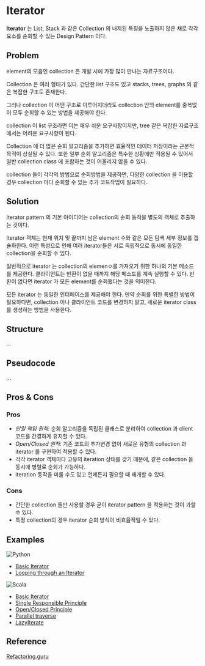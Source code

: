 # Iterator 
**Iterator** 는 List, Stack 과 같은 Collection 의 내제된 특징을 노출하지 않은 채로 각각 요소를 순회할 수 있는 Design Pattern 이다.


## Problem
element의 모음인 collection 은 개발 시에 가장 많이 만나는 자료구조이다. 

Collection 은 여러 형태가 있다. 간단한 list 구조도 있고 stacks, trees, graphs 와 같은 복잡한 구조도 존재한다.

그러나 collection 이 어떤 구조로 이루어지더라도 collection 안의 element를 중복없이 모두 순회할 수 있는 방법을 제공해야 한다. 

collection 이 list 구조라면 이는 매우 쉬운 요구사항이지만, tree 같은 복잡한 자료구조에서는 어려운 요구사항이 된다.

Collection 에 더 많은 순회 알고리즘을 추가하면 효율적인 데이터 저장이라는 근본적 목적이 상실될 수 있다. 또한 일부 순회 알고리즘은 특수한 상황에만 적용될 수 있어서 일반 collection class 에 포함하는 것이 어울리지 않을 수 있다.

collection 들이 각각의 방법으로 순회방법을 제공하면, 다양한 collection 을 이용할 경우 collection 마다 순회할 수 있는 추가 코드작업이 필요하다.

## Solution
Iterator pattern 의 기본 아이디어는 collection의 순회 동작을 별도의 객체로 추출하는 것이다.

Iterator 객체는 현재 위치 및 끝까지 남은 element 수와 같은 모든 탐색 세부 정보를 캡슐화한다. 이런 특성으로 인해 여러 iterator들은 서로 독립적으로 동시에 동일한 collection을 순회할 수 있다.

일반적으로 iterator 는 collection의 elemenㅇ를 가져오기 위한 하나의 기본 메소드를 제공한다. 클라이언트는 반환이 없을 때까지 해당 메소드를 계속 실행할 수 있다. 반환이 없다면 iterator 가 모든 element를 순회했다는 것을 의미한다.

모든 iterator 는 동일한 인터페이스를 제공해야 한다. 만약 순회를 위한 특별한 방법이 필요하다면, collection 이나 클라이언트 코드를 변경하지 말고, 새로운 iterator class 를 생성하는 방법을 사용한다.

## Structure

...

## Pseudocode

...

## Pros & Cons
### Pros
* *단일 책임 원칙*: 순회 알고리즘을 독립된 클래스로 분리하여 collection 과 client 코드를 간결하게 유지할 수 있다. 
* *Open/Closed 원칙*: 기존 코드의 추가변경 없이 새로운 유형의 collection 과 iterator 를 구현하여 적용할 수 있다.
* 각각 iterator 객체마다 고유의 iteration 상태를 갖기 때문에, 같은 collection 을 동시에 병렬로 순회가 가능하다.
* iteration 동작을 미룰 수도 있고 언제든지 필요할 때 재개할 수 있다.
### Cons
* 간단한 collection 들만 사용할 경우 굳이 iterator pattern 을 적용하는 것이 과할 수 있다.
* 특정 collection의 경우 iterator 순회 방식이 비효율적일 수 있다.

## Examples

![Python](https://img.shields.io/badge/python-3670A0?style=for-the-badge&logo=python&logoColor=ffdd54)
* [Basic Iterator](./examples/python/sample-iterator.py)
* [Looping through an Iterator](./examples/python/looping_through_an_iterator.py)

![Scala](https://img.shields.io/badge/scala-%23DC322F.svg?style=for-the-badge&logo=scala&logoColor=white)
* [Basic Iterator](./examples/scala/simple.scala)
* [Single Responsible Principle](./examples/scala/SingleResponsiblePrinciple.scala)
* [Open/Closed Principle](./examples/scala/OpenClosedPrinciple.scala)
* [Parallel traverse](./examples/scala/ParallelTraverse.scala)
* [LazyIterate](./examples/scala/LazyIterate.scala)


## Reference
[Refactoring.guru](https://refactoring.guru/design-patterns/iterator)